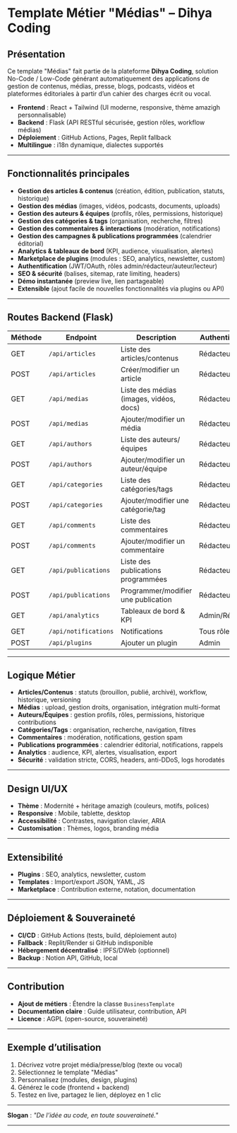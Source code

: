 # Template Métier "Médias" – Dihya Coding

## Présentation

Ce template "Médias" fait partie de la plateforme **Dihya Coding**, solution No-Code / Low-Code générant automatiquement des applications de gestion de contenus, médias, presse, blogs, podcasts, vidéos et plateformes éditoriales à partir d’un cahier des charges écrit ou vocal.

- **Frontend** : React + Tailwind (UI moderne, responsive, thème amazigh personnalisable)
- **Backend** : Flask (API RESTful sécurisée, gestion rôles, workflow médias)
- **Déploiement** : GitHub Actions, Pages, Replit fallback
- **Multilingue** : i18n dynamique, dialectes supportés

---

## Fonctionnalités principales

- **Gestion des articles & contenus** (création, édition, publication, statuts, historique)
- **Gestion des médias** (images, vidéos, podcasts, documents, uploads)
- **Gestion des auteurs & équipes** (profils, rôles, permissions, historique)
- **Gestion des catégories & tags** (organisation, recherche, filtres)
- **Gestion des commentaires & interactions** (modération, notifications)
- **Gestion des campagnes & publications programmées** (calendrier éditorial)
- **Analytics & tableaux de bord** (KPI, audience, visualisation, alertes)
- **Marketplace de plugins** (modules : SEO, analytics, newsletter, custom)
- **Authentification** (JWT/OAuth, rôles admin/rédacteur/auteur/lecteur)
- **SEO & sécurité** (balises, sitemap, rate limiting, headers)
- **Démo instantanée** (preview live, lien partageable)
- **Extensible** (ajout facile de nouvelles fonctionnalités via plugins ou API)

---

## Routes Backend (Flask)

| Méthode | Endpoint                      | Description                                 | Authentification      |
|---------|-------------------------------|---------------------------------------------|-----------------------|
| GET     | `/api/articles`               | Liste des articles/contenus                 | Rédacteur/Admin       |
| POST    | `/api/articles`               | Créer/modifier un article                   | Rédacteur/Admin       |
| GET     | `/api/medias`                 | Liste des médias (images, vidéos, docs)     | Rédacteur/Admin       |
| POST    | `/api/medias`                 | Ajouter/modifier un média                   | Rédacteur/Admin       |
| GET     | `/api/authors`                | Liste des auteurs/équipes                   | Rédacteur/Admin       |
| POST    | `/api/authors`                | Ajouter/modifier un auteur/équipe           | Rédacteur/Admin       |
| GET     | `/api/categories`             | Liste des catégories/tags                   | Rédacteur/Admin       |
| POST    | `/api/categories`             | Ajouter/modifier une catégorie/tag          | Rédacteur/Admin       |
| GET     | `/api/comments`               | Liste des commentaires                      | Rédacteur/Admin       |
| POST    | `/api/comments`               | Ajouter/modifier un commentaire             | Rédacteur/Admin       |
| GET     | `/api/publications`           | Liste des publications programmées          | Rédacteur/Admin       |
| POST    | `/api/publications`           | Programmer/modifier une publication         | Rédacteur/Admin       |
| GET     | `/api/analytics`              | Tableaux de bord & KPI                      | Admin/Rédacteur       |
| GET     | `/api/notifications`          | Notifications                               | Tous rôles            |
| POST    | `/api/plugins`                | Ajouter un plugin                           | Admin                 |

---

## Logique Métier

- **Articles/Contenus** : statuts (brouillon, publié, archivé), workflow, historique, versioning
- **Médias** : upload, gestion droits, organisation, intégration multi-format
- **Auteurs/Équipes** : gestion profils, rôles, permissions, historique contributions
- **Catégories/Tags** : organisation, recherche, navigation, filtres
- **Commentaires** : modération, notifications, gestion spam
- **Publications programmées** : calendrier éditorial, notifications, rappels
- **Analytics** : audience, KPI, alertes, visualisation, export
- **Sécurité** : validation stricte, CORS, headers, anti-DDoS, logs horodatés

---

## Design UI/UX

- **Thème** : Modernité + héritage amazigh (couleurs, motifs, polices)
- **Responsive** : Mobile, tablette, desktop
- **Accessibilité** : Contrastes, navigation clavier, ARIA
- **Customisation** : Thèmes, logos, branding média

---

## Extensibilité

- **Plugins** : SEO, analytics, newsletter, custom
- **Templates** : Import/export JSON, YAML, JS
- **Marketplace** : Contribution externe, notation, documentation

---

## Déploiement & Souveraineté

- **CI/CD** : GitHub Actions (tests, build, déploiement auto)
- **Fallback** : Replit/Render si GitHub indisponible
- **Hébergement décentralisé** : IPFS/DWeb (optionnel)
- **Backup** : Notion API, GitHub, local

---

## Contribution

- **Ajout de métiers** : Étendre la classe `BusinessTemplate`
- **Documentation claire** : Guide utilisateur, contribution, API
- **Licence** : AGPL (open-source, souveraineté)

---

## Exemple d’utilisation

1. Décrivez votre projet média/presse/blog (texte ou vocal)
2. Sélectionnez le template "Médias"
3. Personnalisez (modules, design, plugins)
4. Générez le code (frontend + backend)
5. Testez en live, partagez le lien, déployez en 1 clic

---

**Slogan** : _"De l’idée au code, en toute souveraineté."_

---